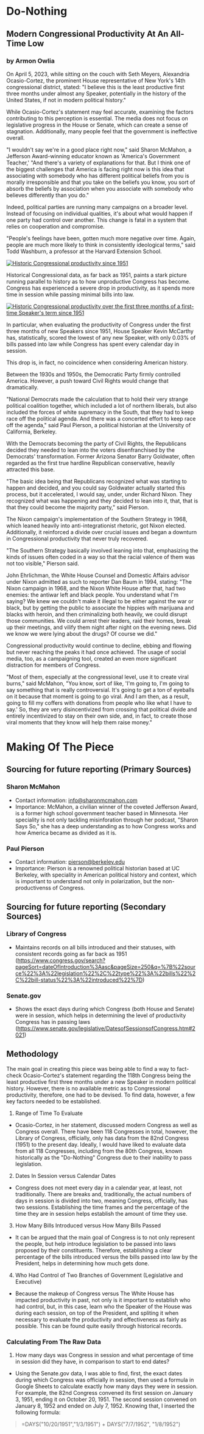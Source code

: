 # Do-Nothing
## Modern Congressional Productivity At An All-Time Low
### by Armon Owlia

On April 5, 2023, while sitting on the couch with Seth Meyers, Alexandria Ocasio-Cortez, the prominent House representative of New York's 14th congressional district, stated: "I believe this is the least productive first three months under almost any Speaker, potentially in the history of the United States, if not in modern political history."

While Ocasio-Cortez's statement may feel accurate, examining the factors contributing to this perception is essential. The media does not focus on legislative progress in the House or Senate, which can create a sense of stagnation. Additionally, many people feel that the government is ineffective overall.

"I wouldn't say we're in a good place right now," said Sharon McMahon, a Jefferson Award-winning educator known as 'America's Government Teacher,' "And there's a variety of explanations for that. But I think one of the biggest challenges that America is facing right now is this idea that associating with somebody who has different political beliefs from you is morally irresponsible and that you take on the beliefs you know, you sort of absorb the beliefs by association when you associate with somebody who believes differently than you do."

Indeed, political parties are running many campaigns on a broader level. Instead of focusing on individual qualities, it's about what would happen if one party had control over another. This change is fatal in a system that relies on cooperation and compromise.

"People's feelings have been, gotten much more negative over time. Again, people are much more likely to think in consistently ideological terms," said Todd Washburn, a professor at the Harvard Extension School.

[![Historic Congressional productivity since 1951](https://user-images.githubusercontent.com/103232840/235519242-e49a5cfa-c23b-4545-bd6c-acd60d9a1baf.png)](https://datawrapper.dwcdn.net/UV0Bv/4/)

Historical Congressional data, as far back as 1951, paints a stark picture running parallel to history as to how unproductive Congress has become. Congress has experienced a severe drop in productivity, as it spends more time in session while passing minimal bills into law. 

[![Historic Congressional productivity over the first three months of a first-time Speaker's term since 1951](https://user-images.githubusercontent.com/103232840/235519446-db31e5b9-22d1-4250-a497-c60109f205ec.png)](https://datawrapper.dwcdn.net/QL1Ik/2/)

In particular, when evaluating the productivity of Congress under the first three months of new Speakers since 1951, House Speaker Kevin McCarthy has, statistically, scored the lowest of any new Speaker, with only 0.03% of bills passed into law while Congress has spent every calendar day in session. 

This drop is, in fact, no coincidence when considering American history. 

Between the 1930s and 1950s, the Democratic Party firmly controlled America. However, a push toward Civil Rights would change that dramatically.

"National Democrats made the calculation that to hold their very strange political coalition together, which included a lot of northern liberals, but also included the forces of white supremacy in the South, that they had to keep race off the political agenda. And there was a concerted effort to keep race off the agenda," said Paul Pierson, a political historian at the University of California, Berkeley.

With the Democrats becoming the party of Civil Rights, the Republicans decided they needed to lean into the voters disenfranchised by the Democrats' transformation. Former Arizona Senator Barry Goldwater, often regarded as the first true hardline Republican conservative, heavily attracted this base.

"The basic idea being that Republicans recognized what was starting to happen and decided, and you could say Goldwater actually started this process, but it accelerated, I would say, under, under Richard Nixon. They recognized what was happening and they decided to lean into it, that, that is that they could become the majority party," said Pierson.

The Nixon campaign's implementation of the Southern Strategy in 1968, which leaned heavily into anti-integrationist rhetoric, got Nixon elected. Additionally, it reinforced a divide over crucial issues and began a downturn in Congressional productivity that never truly recovered.

"The Southern Strategy basically involved leaning into that, emphasizing the kinds of issues often coded in a way so that the racial valence of them was not too visible," Pierson said.

John Ehrlichman, the White House Counsel and Domestic Affairs advisor under Nixon admitted as such to reporter Dan Baum in 1994, stating: "The Nixon campaign in 1968, and the Nixon White House after that, had two enemies: the antiwar left and black people. You understand what I'm saying? We knew we couldn't make it illegal to be either against the war or black, but by getting the public to associate the hippies with marijuana and blacks with heroin, and then criminalizing both heavily, we could disrupt those communities. We could arrest their leaders, raid their homes, break up their meetings, and vilify them night after night on the evening news. Did we know we were lying about the drugs? Of course we did."

Congressional productivity would continue to decline, ebbing and flowing but never reaching the peaks it had once achieved. The usage of social media, too, as a campaigning tool, created an even more significant distraction for members of Congress.

"Most of them, especially at the congressional level, use it to create viral burns," said McMahon, "You know, sort of like, 'I'm going to, I'm going to say something that is really controversial. It's going to get a ton of eyeballs on it because that moment is going to go viral. And I am then, as a result, going to fill my coffers with donations from people who like what I have to say.' So, they are very disincentivized from crossing that political divide and entirely incentivized to stay on their own side, and, in fact, to create those viral moments that they know will help them raise money."

# Making Of The Piece
## Sourcing for future reporting (Primary Sources)
### Sharon McMahon
* Contact information: info@sharonmcmahon.com
* Importance: McMahon, a civilian winner of the coveted Jefferson Award, is a former high school government teacher based in Minnesota. Her speciality is not only tackling misinforation through her podcast, "Sharon Says So," she has a deep understanding as to how Congress works and how America became as divided as it is.
### Paul Pierson
* Contact information: pierson@berkeley.edu
* Importance: Pierson is a renowned political historian based at UC Berkeley, with speciality in American political history and context, which is important to understand not only in polarization, but the non-productivenss of Congress.

## Sourcing for future reporting (Secondary Sources)
### Library of Congress
* Maintains records on all bills introduced and their statuses, with consistent records going as far back as 1951 (https://www.congress.gov/search?pageSort=dateOfIntroduction%3Aasc&pageSize=250&q=%7B%22source%22%3A%22legislation%22%2C%22type%22%3A%22bills%22%2C%22bill-status%22%3A%22introduced%22%7D)
### Senate.gov
* Shows the exact days during which Congress (both House and Senate) were in session, which helps in determining the level of productivity Congress has in passing laws (https://www.senate.gov/legislative/DatesofSessionsofCongress.htm#2021)

## Methodology
The main goal in creating this piece was being able to find a way to fact-check Ocasio-Cortez's statement regarding the 118th Congress being the least productive first three months under a new Speaker in modern political history. However, there is no available metric as to Congressional productivity, therefore, one had to be devised. To find data, however, a few key factors needed to be established.
1. Range of Time To Evaluate
  * Ocasio-Cortez, in her statement, discussed modern Congress as well as Congress overall. There have been 118 Congresses in total, however, the Library of Congress, officially, only has data from the 82nd Congress (1951) to the present day. Ideally, I would have liked to evaluate data from all 118 Congresses, including from the 80th Congress, known historically as the "Do-Nothing" Congress due to their inability to pass legislation.
2. Dates In Session versus Calendar Dates
  * Congress does not meet every day in a calendar year, at least, not traditionally. There are breaks and, traditionally, the actual numbers of days in session is divided into two, meaning Congress, officially, has two sessions. Establishing the time frames and the percentage of the time they are in session helps establish the amount of time they use.
3. How Many Bills Introduced versus How Many Bills Passed
  * It can be argued that the main goal of Congress is to not only represent the people, but help introduce legislation to be passed into laws proposed by their constituents. Therefore, establishing a clear percentage of the bills introduced versus the bills passed into law by the President, helps in determining how much gets done.
4. Who Had Control of Two Branches of Government (Legislative and Executive)
  * Because the makeup of Congress versus The White House has impacted productivity in past, not only is it important to establish who had control, but, in this case, learn who the Speaker of the House was during each session, on top of the President, and spliting it when necessary to evaluate the productivity and effectiveness as fairly as possible. This can be found quite easily through historical records.

### Calculating From The Raw Data
1. How many days was Congress in session and what percentage of time in session did they have, in comparison to start to end dates?
 * Using the Senate.gov data, I was able to find, first, the exact dates during which Congress was officially in session, then used a formula in Google Sheets to calculate exactly how many days they were in session. For example, the 82nd Congress convened its first session on January 3, 1951, ending it on October 20, 1951. The second session convened on January 8, 1952 and ended on July 7, 1952. Knowing that, I inserted the following formula:
> =DAYS("10/20/1951","1/3/1951") + DAYS("7/7/1952", "1/8/1952") 
